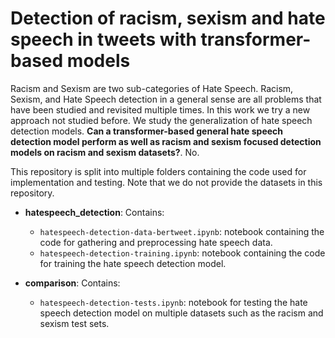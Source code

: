 # Detection of racism, sexism and hate speech in tweets with transformer-based models

Racism and Sexism are two sub-categories of Hate Speech. Racism, Sexism, and Hate Speech detection in a general sense are all problems that have been studied and revisited multiple times. In this work we try a new approach not studied before. We study the generalization of hate speech detection models. <b>Can a transformer-based general hate speech detection model perform as well as racism and sexism focused detection models on racism and sexism datasets?</b>. No.

This repository is split into multiple folders containing the code used for implementation and testing. Note that we do not provide the datasets in this repository.

 - <b>hatespeech_detection</b>: Contains:
    - `hatespeech-detection-data-bertweet.ipynb`: notebook containing the code for gathering and preprocessing hate speech data.
    - `hatespeech-detection-training.ipynb`: notebook containing the code for training the hate speech detection model.

 - <b>comparison</b>: Contains:
    - `hatespeech-detection-tests.ipynb`: notebook for testing the hate speech detection model on multiple datasets such as the racism and sexism test sets.

